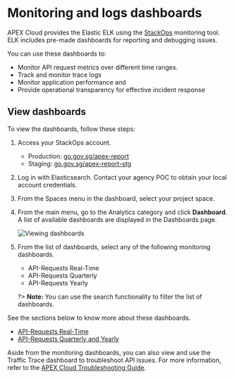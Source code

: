 # Monitoring and logs dashboards

APEX Cloud provides the Elastic ELK using the [StackOps](https://docs.developer.tech.gov.sg/docs/stackops-documentation) monitoring tool. ELK includes pre-made dashboards for reporting and debugging issues.

You can use these dashboards to:

- Monitor API request metrics over different time ranges.
- Track and monitor trace logs
- Monitor application performance and
- Provide operational transparency for effective incident response

## View dashboards

To view the dashboards, follow these steps:

1. Access your StackOps account.

   - Production: [go.gov.sg/apex-report](https://go.gov.sg/apex-report)
   - Staging: [go.gov.sg/apex-report-stg](https://go.gov.sg/apex-report-stg)

2. Log in with Elasticsearch. Contact your agency POC to obtain your local account credentials.
<!-- 
2. Log in with [TechPass](sections/onboarding/techpass). The Elastic Cloud dashboard is displayed.
-->
3. From the Spaces menu in the dashboard, select your project space.

4. From the main menu, go to the Analytics category and click **Dashboard**. A list of available dashboards are displayed in the Dashboards page.

   ![Viewing dashboards](./_assets/dashboards_intro.gif)

5. From the list of dashboards, select any of the following monitoring dashboards.

   - API-Requests Real-Time
   - API-Requests Quarterly
   - API-Requests Yearly

   ?> **Note:** You can use the search functionality to filter the list of dashboards.

See the sections below to know more about these dashboards.

- [API-Requests Real-Time](sections/monitoring/real-time-dashboards)
- [API-Requests Quarterly and Yearly](sections/monitoring/quarterly-and-yearly-dashboards)

Aside from the monitoring dashboards, you can also view and use the Traffic Trace dashboard to troubleshoot API issues. For more information, refer to the [APEX Cloud Troubleshooting Guide](sections/troubleshooting/introduction).
